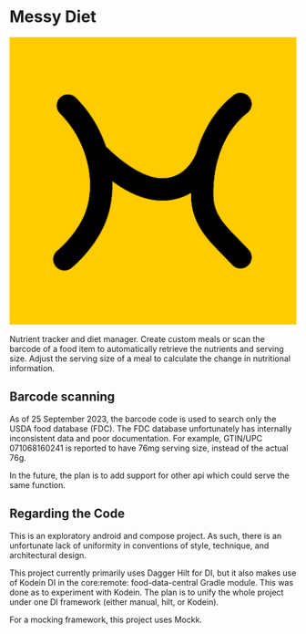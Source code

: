 # Messy Diet

![app icon](/app/src/main/ic_launcher-playstore.png)

Nutrient tracker and diet manager. Create custom meals or scan the barcode of a food item to automatically retrieve the
nutrients and serving size. Adjust the serving size of a meal to calculate the change in nutritional information.

## Barcode scanning

As of 25 September 2023, the barcode code is used to search only the USDA food database (FDC). The FDC database
unfortunately has internally inconsistent data and poor documentation. For example, GTIN/UPC 071068160241 is reported to
have 76mg serving size, instead of the actual 76g.

In the future, the plan is to add support for other api which could serve the same function.

## Regarding the Code

This is an exploratory android and compose project. As such, there is an unfortunate lack of uniformity in conventions
of style, technique, and architectural design.

This project currently primarily uses Dagger Hilt for DI, but it also makes use of Kodein DI in the core:remote:
food-data-central Gradle module. This was done as to experiment with Kodein. The plan is to unify the whole project
under one DI framework (either manual, hilt, or Kodein).

For a mocking framework, this project uses Mockk.
